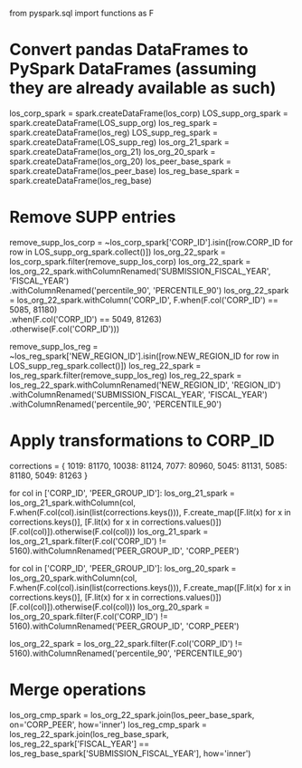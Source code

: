 from pyspark.sql import functions as F

# Convert pandas DataFrames to PySpark DataFrames (assuming they are already available as such)
los_corp_spark = spark.createDataFrame(los_corp)
LOS_supp_org_spark = spark.createDataFrame(LOS_supp_org)
los_reg_spark = spark.createDataFrame(los_reg)
LOS_supp_reg_spark = spark.createDataFrame(LOS_supp_reg)
los_org_21_spark = spark.createDataFrame(los_org_21)
los_org_20_spark = spark.createDataFrame(los_org_20)
los_peer_base_spark = spark.createDataFrame(los_peer_base)
los_reg_base_spark = spark.createDataFrame(los_reg_base)

# Remove SUPP entries
remove_supp_los_corp = ~los_corp_spark['CORP_ID'].isin([row.CORP_ID for row in LOS_supp_org_spark.collect()])
los_org_22_spark = los_corp_spark.filter(remove_supp_los_corp)
los_org_22_spark = los_org_22_spark.withColumnRenamed('SUBMISSION_FISCAL_YEAR', 'FISCAL_YEAR') \
                                   .withColumnRenamed('percentile_90', 'PERCENTILE_90')
los_org_22_spark = los_org_22_spark.withColumn('CORP_ID', F.when(F.col('CORP_ID') == 5085, 81180) \
                                                           .when(F.col('CORP_ID') == 5049, 81263) \
                                                           .otherwise(F.col('CORP_ID')))

remove_supp_los_reg = ~los_reg_spark['NEW_REGION_ID'].isin([row.NEW_REGION_ID for row in LOS_supp_reg_spark.collect()])
los_reg_22_spark = los_reg_spark.filter(remove_supp_los_reg)
los_reg_22_spark = los_reg_22_spark.withColumnRenamed('NEW_REGION_ID', 'REGION_ID') \
                                   .withColumnRenamed('SUBMISSION_FISCAL_YEAR', 'FISCAL_YEAR') \
                                   .withColumnRenamed('percentile_90', 'PERCENTILE_90')

# Apply transformations to CORP_ID
corrections = {
    1019: 81170,
    10038: 81124,
    7077: 80960,
    5045: 81131,
    5085: 81180,
    5049: 81263
}

for col in ['CORP_ID', 'PEER_GROUP_ID']:
    los_org_21_spark = los_org_21_spark.withColumn(col, F.when(F.col(col).isin(list(corrections.keys())), 
                                                               F.create_map([F.lit(x) for x in corrections.keys()], 
                                                                            [F.lit(x) for x in corrections.values()])[F.col(col)]).otherwise(F.col(col)))
los_org_21_spark = los_org_21_spark.filter(F.col('CORP_ID') != 5160).withColumnRenamed('PEER_GROUP_ID', 'CORP_PEER')

for col in ['CORP_ID', 'PEER_GROUP_ID']:
    los_org_20_spark = los_org_20_spark.withColumn(col, F.when(F.col(col).isin(list(corrections.keys())), 
                                                               F.create_map([F.lit(x) for x in corrections.keys()], 
                                                                            [F.lit(x) for x in corrections.values()])[F.col(col)]).otherwise(F.col(col)))
los_org_20_spark = los_org_20_spark.filter(F.col('CORP_ID') != 5160).withColumnRenamed('PEER_GROUP_ID', 'CORP_PEER')

los_org_22_spark = los_org_22_spark.filter(F.col('CORP_ID') != 5160).withColumnRenamed('percentile_90', 'PERCENTILE_90')

# Merge operations
los_org_cmp_spark = los_org_22_spark.join(los_peer_base_spark, on='CORP_PEER', how='inner')
los_reg_cmp_spark = los_reg_22_spark.join(los_reg_base_spark, los_reg_22_spark['FISCAL_YEAR'] == los_reg_base_spark['SUBMISSION_FISCAL_YEAR'], how='inner')
